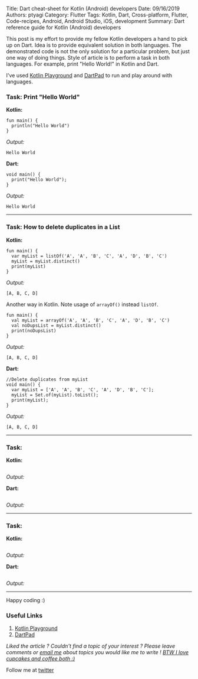 Title: Dart cheat-sheet for Kotlin (Android) developers
Date: 09/16/2019
Authors: ptyagi
Category: Flutter
Tags: Kotlin, Dart, Cross-platform, Flutter, Code-recipes, Android, Android Studio, iOS, development
Summary: Dart reference guide for Kotlin (Android) developers

This post is my effort to provide my fellow Kotlin developers a hand to pick up on Dart. Idea is to provide equivalent solution in both languages. The demonstrated code is not the only solution for a particular problem, but just one way of doing things. Style of article is to perform a task in both languages. For example, print "Hello World!" in Kotlin and Dart.

I've used [Kotlin Playground](https://play.kotlinlang.org) and [DartPad](https://dartpad.dartlang.org/) to run and play around with languages.

### Task: Print "Hello World" ###

**Kotlin:**
```
fun main() {
  println("Hello World")
}
```
_Output:_
```
Hello World
```

**Dart:**
```
void main() {
  print("Hello World");
}

```
_Output:_
```
Hello World
```
---

### Task: How to delete duplicates in a List ###

**Kotlin:**
```
fun main() {
  var myList = listOf('A', 'A', 'B', 'C', 'A', 'D', 'B', 'C')
  myList = myList.distinct()
  print(myList)
}
```
_Output:_
```
[A, B, C, D]
```

Another way in Kotlin. Note usage of `arrayOf()` instead `listOf`.
```
fun main() {
  val myList = arrayOf('A', 'A', 'B', 'C', 'A', 'D', 'B', 'C')
  val noDupsList = myList.distinct()
  print(noDupsList)
}
```
_Output:_
```
[A, B, C, D]
```

**Dart:**
```
//Delete duplicates from myList
void main() {
  var myList = ['A', 'A', 'B', 'C', 'A', 'D', 'B', 'C'];
  myList = Set.of(myList).toList();
  print(myList);
}
```
_Output:_
```
[A, B, C, D]
```

---

### Task:  ###

**Kotlin:**
```
```
_Output:_



**Dart:**
```
```

_Output:_

---

### Task:  ###

**Kotlin:**
```
```
_Output:_



**Dart:**
```
```

_Output:_

---
Happy coding :)

### Useful Links

1. [Kotlin Playground](https://play.kotlinlang.org)
2. [DartPad](https://dartpad.dartlang.org/)

_Liked the article ?
Couldn't find a topic of your interest ? Please leave comments or [email me](mailto:ptyagicodecamp@gmail.com) about topics you would like me to write !
[BTW I love cupcakes and coffee both :)](https://www.paypal.me/pritya)_

Follow me at [twitter](https://twitter.com/ptyagi13)
